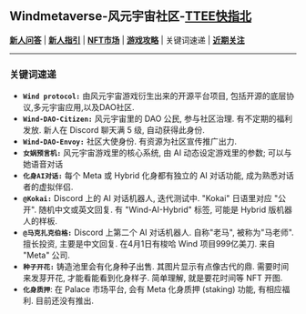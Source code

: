 ## Windmetaverse-风元宇宙社区-[TTEE快指北](Readme.md)

[**新人问答**](新人问答.md) | [**新人指引**](新人指引.md) | [**NFT市场**](NFT市场.md) | [**游戏攻略**](游戏攻略.md) | 关键词速递 | [**近期关注**](近期关注.md)

---

### 关键词速递

- **`Wind protocol:`** 由风元宇宙游戏衍生出来的开源平台项目, 包括开源的底层协议,多元宇宙应用,以及DAO社区.
- **`Wind-DAO-Citizen:`** 风元宇宙里的 DAO 公民, 参与社区治理. 有不定期的福利发放. 新人在 Discord 聊天满 5 级, 自动获得此身份.
- **`Wind-DAO-Envoy:`** 社区大使身份. 有资源为社区宣传推广出力.
- **`女娲预言机:`** 风元宇宙游戏里的核心系统, 由 AI 动态设定游戏里的参数; 可以与她语音对话
- **`化身AI对话:`** 每个 Meta 或 Hybrid 化身都有独立的 AI 对话功能, 成为熟悉对话者的虚拟伴侣.
- **`@Kokai:`** Discord 上的 AI 对话机器人, 迭代测试中. "Kokai" 日语里对应 "公开". 随机中文或英文回复. 有 "Wind-AI-Hybrid" 标签, 可能是 Hybrid 版机器人的样板.
- **`@马克扎克伯格:`** Discord 上第二个 AI 对话机器人. 自称"老马", 被称为"马老师". 擅长投资, 主要是中文回复. 在4月1日有梭哈 Wind 项目999亿美刀. 来自 "Meta" 公司.
- **`种子开花:`** 铸造池里会有化身种子出售. 其图片显示有点像古代的鼎. 需要时间来发芽开花, 才能看能看到化身样子. 简单理解, 就是要花时间等 NFT 开图.
- **`化身质押`**: 在 Palace 市场平台, 会有 Meta 化身质押 (staking) 功能, 有相应福利. 目前还没有推出.
